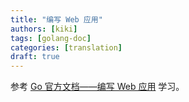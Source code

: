 ```yaml
---
title: "编写 Web 应用"
authors: [kiki]
tags: [golang-doc]
categories: [translation]
draft: true
---
```


参考 [Go 官方文档——编写 Web 应用](https://golang.org/doc/articles/wiki/) 学习。
